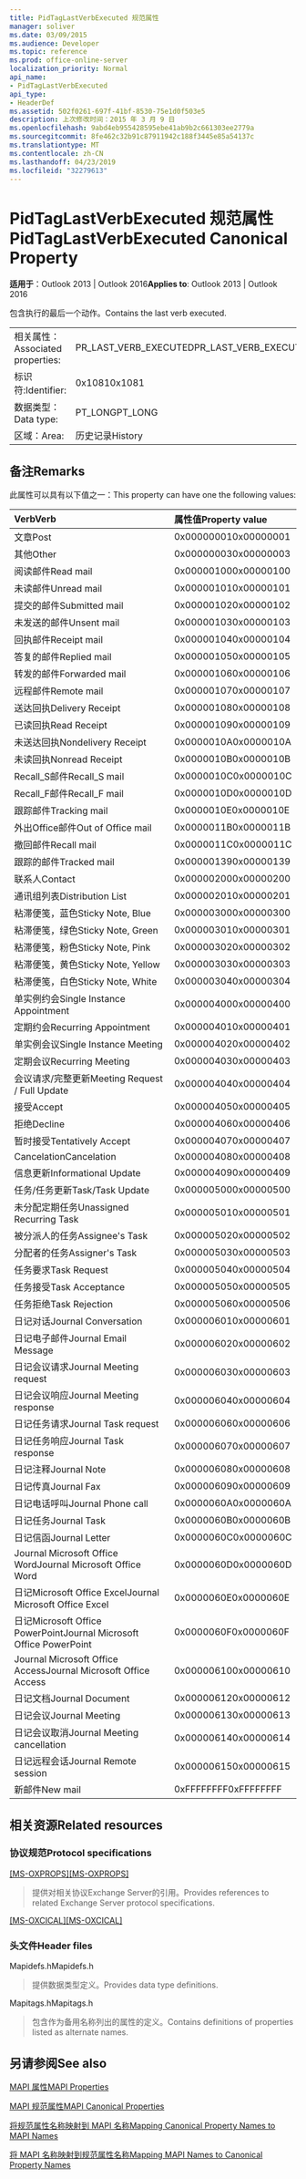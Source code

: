 ```yaml
---
title: PidTagLastVerbExecuted 规范属性
manager: soliver
ms.date: 03/09/2015
ms.audience: Developer
ms.topic: reference
ms.prod: office-online-server
localization_priority: Normal
api_name:
- PidTagLastVerbExecuted
api_type:
- HeaderDef
ms.assetid: 502f0261-697f-41bf-8530-75e1d0f503e5
description: 上次修改时间：2015 年 3 月 9 日
ms.openlocfilehash: 9abd4eb955428595ebe41ab9b2c661303ee2779a
ms.sourcegitcommit: 8fe462c32b91c87911942c188f3445e85a54137c
ms.translationtype: MT
ms.contentlocale: zh-CN
ms.lasthandoff: 04/23/2019
ms.locfileid: "32279613"
---
```

# <a name="pidtaglastverbexecuted-canonical-property"></a><span data-ttu-id="d9692-103">PidTagLastVerbExecuted 规范属性</span><span class="sxs-lookup"><span data-stu-id="d9692-103">PidTagLastVerbExecuted Canonical Property</span></span>

  
  
<span data-ttu-id="d9692-104">**适用于**：Outlook 2013 | Outlook 2016</span><span class="sxs-lookup"><span data-stu-id="d9692-104">**Applies to**: Outlook 2013 | Outlook 2016</span></span> 
  
<span data-ttu-id="d9692-105">包含执行的最后一个动作。</span><span class="sxs-lookup"><span data-stu-id="d9692-105">Contains the last verb executed.</span></span>
  
|||
|:-----|:-----|
|<span data-ttu-id="d9692-106">相关属性：</span><span class="sxs-lookup"><span data-stu-id="d9692-106">Associated properties:</span></span>  <br/> |<span data-ttu-id="d9692-107">PR_LAST_VERB_EXECUTED</span><span class="sxs-lookup"><span data-stu-id="d9692-107">PR_LAST_VERB_EXECUTED</span></span>  <br/> |
|<span data-ttu-id="d9692-108">标识符:</span><span class="sxs-lookup"><span data-stu-id="d9692-108">Identifier:</span></span>  <br/> |<span data-ttu-id="d9692-109">0x1081</span><span class="sxs-lookup"><span data-stu-id="d9692-109">0x1081</span></span>  <br/> |
|<span data-ttu-id="d9692-110">数据类型：</span><span class="sxs-lookup"><span data-stu-id="d9692-110">Data type:</span></span>  <br/> |<span data-ttu-id="d9692-111">PT_LONG</span><span class="sxs-lookup"><span data-stu-id="d9692-111">PT_LONG</span></span>  <br/> |
|<span data-ttu-id="d9692-112">区域：</span><span class="sxs-lookup"><span data-stu-id="d9692-112">Area:</span></span>  <br/> |<span data-ttu-id="d9692-113">历史记录</span><span class="sxs-lookup"><span data-stu-id="d9692-113">History</span></span>  <br/> |
   
## <a name="remarks"></a><span data-ttu-id="d9692-114">备注</span><span class="sxs-lookup"><span data-stu-id="d9692-114">Remarks</span></span>

<span data-ttu-id="d9692-115">此属性可以具有以下值之一：</span><span class="sxs-lookup"><span data-stu-id="d9692-115">This property can have one the following values:</span></span>
  
|<span data-ttu-id="d9692-116">**Verb**</span><span class="sxs-lookup"><span data-stu-id="d9692-116">**Verb**</span></span>|<span data-ttu-id="d9692-117">**属性值**</span><span class="sxs-lookup"><span data-stu-id="d9692-117">**Property value**</span></span>|
|:-----|:-----|
|<span data-ttu-id="d9692-118">文章</span><span class="sxs-lookup"><span data-stu-id="d9692-118">Post</span></span>  <br/> |<span data-ttu-id="d9692-119">0x00000001</span><span class="sxs-lookup"><span data-stu-id="d9692-119">0x00000001</span></span>  <br/> |
|<span data-ttu-id="d9692-120">其他</span><span class="sxs-lookup"><span data-stu-id="d9692-120">Other</span></span>  <br/> |<span data-ttu-id="d9692-121">0x00000003</span><span class="sxs-lookup"><span data-stu-id="d9692-121">0x00000003</span></span>  <br/> |
|<span data-ttu-id="d9692-122">阅读邮件</span><span class="sxs-lookup"><span data-stu-id="d9692-122">Read mail</span></span>  <br/> |<span data-ttu-id="d9692-123">0x00000100</span><span class="sxs-lookup"><span data-stu-id="d9692-123">0x00000100</span></span>  <br/> |
|<span data-ttu-id="d9692-124">未读邮件</span><span class="sxs-lookup"><span data-stu-id="d9692-124">Unread mail</span></span>  <br/> |<span data-ttu-id="d9692-125">0x00000101</span><span class="sxs-lookup"><span data-stu-id="d9692-125">0x00000101</span></span>  <br/> |
|<span data-ttu-id="d9692-126">提交的邮件</span><span class="sxs-lookup"><span data-stu-id="d9692-126">Submitted mail</span></span>  <br/> |<span data-ttu-id="d9692-127">0x00000102</span><span class="sxs-lookup"><span data-stu-id="d9692-127">0x00000102</span></span>  <br/> |
|<span data-ttu-id="d9692-128">未发送的邮件</span><span class="sxs-lookup"><span data-stu-id="d9692-128">Unsent mail</span></span>  <br/> |<span data-ttu-id="d9692-129">0x00000103</span><span class="sxs-lookup"><span data-stu-id="d9692-129">0x00000103</span></span>  <br/> |
|<span data-ttu-id="d9692-130">回执邮件</span><span class="sxs-lookup"><span data-stu-id="d9692-130">Receipt mail</span></span>  <br/> |<span data-ttu-id="d9692-131">0x00000104</span><span class="sxs-lookup"><span data-stu-id="d9692-131">0x00000104</span></span>  <br/> |
|<span data-ttu-id="d9692-132">答复的邮件</span><span class="sxs-lookup"><span data-stu-id="d9692-132">Replied mail</span></span>  <br/> |<span data-ttu-id="d9692-133">0x00000105</span><span class="sxs-lookup"><span data-stu-id="d9692-133">0x00000105</span></span>  <br/> |
|<span data-ttu-id="d9692-134">转发的邮件</span><span class="sxs-lookup"><span data-stu-id="d9692-134">Forwarded mail</span></span>  <br/> |<span data-ttu-id="d9692-135">0x00000106</span><span class="sxs-lookup"><span data-stu-id="d9692-135">0x00000106</span></span>  <br/> |
|<span data-ttu-id="d9692-136">远程邮件</span><span class="sxs-lookup"><span data-stu-id="d9692-136">Remote mail</span></span>  <br/> |<span data-ttu-id="d9692-137">0x00000107</span><span class="sxs-lookup"><span data-stu-id="d9692-137">0x00000107</span></span>  <br/> |
|<span data-ttu-id="d9692-138">送达回执</span><span class="sxs-lookup"><span data-stu-id="d9692-138">Delivery Receipt</span></span>  <br/> |<span data-ttu-id="d9692-139">0x00000108</span><span class="sxs-lookup"><span data-stu-id="d9692-139">0x00000108</span></span>  <br/> |
|<span data-ttu-id="d9692-140">已读回执</span><span class="sxs-lookup"><span data-stu-id="d9692-140">Read Receipt</span></span>  <br/> |<span data-ttu-id="d9692-141">0x00000109</span><span class="sxs-lookup"><span data-stu-id="d9692-141">0x00000109</span></span>  <br/> |
|<span data-ttu-id="d9692-142">未送达回执</span><span class="sxs-lookup"><span data-stu-id="d9692-142">Nondelivery Receipt</span></span>  <br/> |<span data-ttu-id="d9692-143">0x0000010A</span><span class="sxs-lookup"><span data-stu-id="d9692-143">0x0000010A</span></span>  <br/> |
|<span data-ttu-id="d9692-144">未读回执</span><span class="sxs-lookup"><span data-stu-id="d9692-144">Nonread Receipt</span></span>  <br/> |<span data-ttu-id="d9692-145">0x0000010B</span><span class="sxs-lookup"><span data-stu-id="d9692-145">0x0000010B</span></span>  <br/> |
|<span data-ttu-id="d9692-146">Recall_S邮件</span><span class="sxs-lookup"><span data-stu-id="d9692-146">Recall_S mail</span></span>  <br/> |<span data-ttu-id="d9692-147">0x0000010C</span><span class="sxs-lookup"><span data-stu-id="d9692-147">0x0000010C</span></span>  <br/> |
|<span data-ttu-id="d9692-148">Recall_F邮件</span><span class="sxs-lookup"><span data-stu-id="d9692-148">Recall_F mail</span></span>  <br/> |<span data-ttu-id="d9692-149">0x0000010D</span><span class="sxs-lookup"><span data-stu-id="d9692-149">0x0000010D</span></span>  <br/> |
|<span data-ttu-id="d9692-150">跟踪邮件</span><span class="sxs-lookup"><span data-stu-id="d9692-150">Tracking mail</span></span>  <br/> |<span data-ttu-id="d9692-151">0x0000010E</span><span class="sxs-lookup"><span data-stu-id="d9692-151">0x0000010E</span></span>  <br/> |
|<span data-ttu-id="d9692-152">外出Office邮件</span><span class="sxs-lookup"><span data-stu-id="d9692-152">Out of Office mail</span></span>  <br/> |<span data-ttu-id="d9692-153">0x0000011B</span><span class="sxs-lookup"><span data-stu-id="d9692-153">0x0000011B</span></span>  <br/> |
|<span data-ttu-id="d9692-154">撤回邮件</span><span class="sxs-lookup"><span data-stu-id="d9692-154">Recall mail</span></span>  <br/> |<span data-ttu-id="d9692-155">0x0000011C</span><span class="sxs-lookup"><span data-stu-id="d9692-155">0x0000011C</span></span>  <br/> |
|<span data-ttu-id="d9692-156">跟踪的邮件</span><span class="sxs-lookup"><span data-stu-id="d9692-156">Tracked mail</span></span>  <br/> |<span data-ttu-id="d9692-157">0x00000139</span><span class="sxs-lookup"><span data-stu-id="d9692-157">0x00000139</span></span>  <br/> |
|<span data-ttu-id="d9692-158">联系人</span><span class="sxs-lookup"><span data-stu-id="d9692-158">Contact</span></span>  <br/> |<span data-ttu-id="d9692-159">0x00000200</span><span class="sxs-lookup"><span data-stu-id="d9692-159">0x00000200</span></span>  <br/> |
|<span data-ttu-id="d9692-160">通讯组列表</span><span class="sxs-lookup"><span data-stu-id="d9692-160">Distribution List</span></span>  <br/> |<span data-ttu-id="d9692-161">0x00000201</span><span class="sxs-lookup"><span data-stu-id="d9692-161">0x00000201</span></span>  <br/> |
|<span data-ttu-id="d9692-162">粘滞便笺，蓝色</span><span class="sxs-lookup"><span data-stu-id="d9692-162">Sticky Note, Blue</span></span>  <br/> |<span data-ttu-id="d9692-163">0x00000300</span><span class="sxs-lookup"><span data-stu-id="d9692-163">0x00000300</span></span>  <br/> |
|<span data-ttu-id="d9692-164">粘滞便笺，绿色</span><span class="sxs-lookup"><span data-stu-id="d9692-164">Sticky Note, Green</span></span>  <br/> |<span data-ttu-id="d9692-165">0x00000301</span><span class="sxs-lookup"><span data-stu-id="d9692-165">0x00000301</span></span>  <br/> |
|<span data-ttu-id="d9692-166">粘滞便笺，粉色</span><span class="sxs-lookup"><span data-stu-id="d9692-166">Sticky Note, Pink</span></span>  <br/> |<span data-ttu-id="d9692-167">0x00000302</span><span class="sxs-lookup"><span data-stu-id="d9692-167">0x00000302</span></span>  <br/> |
|<span data-ttu-id="d9692-168">粘滞便笺，黄色</span><span class="sxs-lookup"><span data-stu-id="d9692-168">Sticky Note, Yellow</span></span>  <br/> |<span data-ttu-id="d9692-169">0x00000303</span><span class="sxs-lookup"><span data-stu-id="d9692-169">0x00000303</span></span>  <br/> |
|<span data-ttu-id="d9692-170">粘滞便笺，白色</span><span class="sxs-lookup"><span data-stu-id="d9692-170">Sticky Note, White</span></span>  <br/> |<span data-ttu-id="d9692-171">0x00000304</span><span class="sxs-lookup"><span data-stu-id="d9692-171">0x00000304</span></span>  <br/> |
|<span data-ttu-id="d9692-172">单实例约会</span><span class="sxs-lookup"><span data-stu-id="d9692-172">Single Instance Appointment</span></span>  <br/> |<span data-ttu-id="d9692-173">0x00000400</span><span class="sxs-lookup"><span data-stu-id="d9692-173">0x00000400</span></span>  <br/> |
|<span data-ttu-id="d9692-174">定期约会</span><span class="sxs-lookup"><span data-stu-id="d9692-174">Recurring Appointment</span></span>  <br/> |<span data-ttu-id="d9692-175">0x00000401</span><span class="sxs-lookup"><span data-stu-id="d9692-175">0x00000401</span></span>  <br/> |
|<span data-ttu-id="d9692-176">单实例会议</span><span class="sxs-lookup"><span data-stu-id="d9692-176">Single Instance Meeting</span></span>  <br/> |<span data-ttu-id="d9692-177">0x00000402</span><span class="sxs-lookup"><span data-stu-id="d9692-177">0x00000402</span></span>  <br/> |
|<span data-ttu-id="d9692-178">定期会议</span><span class="sxs-lookup"><span data-stu-id="d9692-178">Recurring Meeting</span></span>  <br/> |<span data-ttu-id="d9692-179">0x00000403</span><span class="sxs-lookup"><span data-stu-id="d9692-179">0x00000403</span></span>  <br/> |
|<span data-ttu-id="d9692-180">会议请求/完整更新</span><span class="sxs-lookup"><span data-stu-id="d9692-180">Meeting Request / Full Update</span></span>  <br/> |<span data-ttu-id="d9692-181">0x00000404</span><span class="sxs-lookup"><span data-stu-id="d9692-181">0x00000404</span></span>  <br/> |
|<span data-ttu-id="d9692-182">接受</span><span class="sxs-lookup"><span data-stu-id="d9692-182">Accept</span></span>  <br/> |<span data-ttu-id="d9692-183">0x00000405</span><span class="sxs-lookup"><span data-stu-id="d9692-183">0x00000405</span></span>  <br/> |
|<span data-ttu-id="d9692-184">拒绝</span><span class="sxs-lookup"><span data-stu-id="d9692-184">Decline</span></span>  <br/> |<span data-ttu-id="d9692-185">0x00000406</span><span class="sxs-lookup"><span data-stu-id="d9692-185">0x00000406</span></span>  <br/> |
|<span data-ttu-id="d9692-186">暂时接受</span><span class="sxs-lookup"><span data-stu-id="d9692-186">Tentatively Accept</span></span>  <br/> |<span data-ttu-id="d9692-187">0x00000407</span><span class="sxs-lookup"><span data-stu-id="d9692-187">0x00000407</span></span>  <br/> |
|<span data-ttu-id="d9692-188">Cancelation</span><span class="sxs-lookup"><span data-stu-id="d9692-188">Cancelation</span></span>  <br/> |<span data-ttu-id="d9692-189">0x00000408</span><span class="sxs-lookup"><span data-stu-id="d9692-189">0x00000408</span></span>  <br/> |
|<span data-ttu-id="d9692-190">信息更新</span><span class="sxs-lookup"><span data-stu-id="d9692-190">Informational Update</span></span>  <br/> |<span data-ttu-id="d9692-191">0x00000409</span><span class="sxs-lookup"><span data-stu-id="d9692-191">0x00000409</span></span>  <br/> |
|<span data-ttu-id="d9692-192">任务/任务更新</span><span class="sxs-lookup"><span data-stu-id="d9692-192">Task/Task Update</span></span>  <br/> |<span data-ttu-id="d9692-193">0x00000500</span><span class="sxs-lookup"><span data-stu-id="d9692-193">0x00000500</span></span>  <br/> |
|<span data-ttu-id="d9692-194">未分配定期任务</span><span class="sxs-lookup"><span data-stu-id="d9692-194">Unassigned Recurring Task</span></span>  <br/> |<span data-ttu-id="d9692-195">0x00000501</span><span class="sxs-lookup"><span data-stu-id="d9692-195">0x00000501</span></span>  <br/> |
|<span data-ttu-id="d9692-196">被分派人的任务</span><span class="sxs-lookup"><span data-stu-id="d9692-196">Assignee's Task</span></span>  <br/> |<span data-ttu-id="d9692-197">0x00000502</span><span class="sxs-lookup"><span data-stu-id="d9692-197">0x00000502</span></span>  <br/> |
|<span data-ttu-id="d9692-198">分配者的任务</span><span class="sxs-lookup"><span data-stu-id="d9692-198">Assigner's Task</span></span>  <br/> |<span data-ttu-id="d9692-199">0x00000503</span><span class="sxs-lookup"><span data-stu-id="d9692-199">0x00000503</span></span>  <br/> |
|<span data-ttu-id="d9692-200">任务要求</span><span class="sxs-lookup"><span data-stu-id="d9692-200">Task Request</span></span>  <br/> |<span data-ttu-id="d9692-201">0x00000504</span><span class="sxs-lookup"><span data-stu-id="d9692-201">0x00000504</span></span>  <br/> |
|<span data-ttu-id="d9692-202">任务接受</span><span class="sxs-lookup"><span data-stu-id="d9692-202">Task Acceptance</span></span>  <br/> |<span data-ttu-id="d9692-203">0x00000505</span><span class="sxs-lookup"><span data-stu-id="d9692-203">0x00000505</span></span>  <br/> |
|<span data-ttu-id="d9692-204">任务拒绝</span><span class="sxs-lookup"><span data-stu-id="d9692-204">Task Rejection</span></span>  <br/> |<span data-ttu-id="d9692-205">0x00000506</span><span class="sxs-lookup"><span data-stu-id="d9692-205">0x00000506</span></span>  <br/> |
|<span data-ttu-id="d9692-206">日记对话</span><span class="sxs-lookup"><span data-stu-id="d9692-206">Journal Conversation</span></span>  <br/> |<span data-ttu-id="d9692-207">0x00000601</span><span class="sxs-lookup"><span data-stu-id="d9692-207">0x00000601</span></span>  <br/> |
|<span data-ttu-id="d9692-208">日记电子邮件</span><span class="sxs-lookup"><span data-stu-id="d9692-208">Journal Email Message</span></span>  <br/> |<span data-ttu-id="d9692-209">0x00000602</span><span class="sxs-lookup"><span data-stu-id="d9692-209">0x00000602</span></span>  <br/> |
|<span data-ttu-id="d9692-210">日记会议请求</span><span class="sxs-lookup"><span data-stu-id="d9692-210">Journal Meeting request</span></span>  <br/> |<span data-ttu-id="d9692-211">0x00000603</span><span class="sxs-lookup"><span data-stu-id="d9692-211">0x00000603</span></span>  <br/> |
|<span data-ttu-id="d9692-212">日记会议响应</span><span class="sxs-lookup"><span data-stu-id="d9692-212">Journal Meeting response</span></span>  <br/> |<span data-ttu-id="d9692-213">0x00000604</span><span class="sxs-lookup"><span data-stu-id="d9692-213">0x00000604</span></span>  <br/> |
|<span data-ttu-id="d9692-214">日记任务请求</span><span class="sxs-lookup"><span data-stu-id="d9692-214">Journal Task request</span></span>  <br/> |<span data-ttu-id="d9692-215">0x00000606</span><span class="sxs-lookup"><span data-stu-id="d9692-215">0x00000606</span></span>  <br/> |
|<span data-ttu-id="d9692-216">日记任务响应</span><span class="sxs-lookup"><span data-stu-id="d9692-216">Journal Task response</span></span>  <br/> |<span data-ttu-id="d9692-217">0x00000607</span><span class="sxs-lookup"><span data-stu-id="d9692-217">0x00000607</span></span>  <br/> |
|<span data-ttu-id="d9692-218">日记注释</span><span class="sxs-lookup"><span data-stu-id="d9692-218">Journal Note</span></span>  <br/> |<span data-ttu-id="d9692-219">0x00000608</span><span class="sxs-lookup"><span data-stu-id="d9692-219">0x00000608</span></span>  <br/> |
|<span data-ttu-id="d9692-220">日记传真</span><span class="sxs-lookup"><span data-stu-id="d9692-220">Journal Fax</span></span>  <br/> |<span data-ttu-id="d9692-221">0x00000609</span><span class="sxs-lookup"><span data-stu-id="d9692-221">0x00000609</span></span>  <br/> |
|<span data-ttu-id="d9692-222">日记电话呼叫</span><span class="sxs-lookup"><span data-stu-id="d9692-222">Journal Phone call</span></span>  <br/> |<span data-ttu-id="d9692-223">0x0000060A</span><span class="sxs-lookup"><span data-stu-id="d9692-223">0x0000060A</span></span>  <br/> |
|<span data-ttu-id="d9692-224">日记任务</span><span class="sxs-lookup"><span data-stu-id="d9692-224">Journal Task</span></span>  <br/> |<span data-ttu-id="d9692-225">0x0000060B</span><span class="sxs-lookup"><span data-stu-id="d9692-225">0x0000060B</span></span>  <br/> |
|<span data-ttu-id="d9692-226">日记信函</span><span class="sxs-lookup"><span data-stu-id="d9692-226">Journal Letter</span></span>  <br/> |<span data-ttu-id="d9692-227">0x0000060C</span><span class="sxs-lookup"><span data-stu-id="d9692-227">0x0000060C</span></span>  <br/> |
|<span data-ttu-id="d9692-228">Journal Microsoft Office Word</span><span class="sxs-lookup"><span data-stu-id="d9692-228">Journal Microsoft Office Word</span></span>  <br/> |<span data-ttu-id="d9692-229">0x0000060D</span><span class="sxs-lookup"><span data-stu-id="d9692-229">0x0000060D</span></span>  <br/> |
|<span data-ttu-id="d9692-230">日记Microsoft Office Excel</span><span class="sxs-lookup"><span data-stu-id="d9692-230">Journal Microsoft Office Excel</span></span>  <br/> |<span data-ttu-id="d9692-231">0x0000060E</span><span class="sxs-lookup"><span data-stu-id="d9692-231">0x0000060E</span></span>  <br/> |
|<span data-ttu-id="d9692-232">日记Microsoft Office PowerPoint</span><span class="sxs-lookup"><span data-stu-id="d9692-232">Journal Microsoft Office PowerPoint</span></span>  <br/> |<span data-ttu-id="d9692-233">0x0000060F</span><span class="sxs-lookup"><span data-stu-id="d9692-233">0x0000060F</span></span>  <br/> |
|<span data-ttu-id="d9692-234">Journal Microsoft Office Access</span><span class="sxs-lookup"><span data-stu-id="d9692-234">Journal Microsoft Office Access</span></span>  <br/> |<span data-ttu-id="d9692-235">0x00000610</span><span class="sxs-lookup"><span data-stu-id="d9692-235">0x00000610</span></span>  <br/> |
|<span data-ttu-id="d9692-236">日记文档</span><span class="sxs-lookup"><span data-stu-id="d9692-236">Journal Document</span></span>  <br/> |<span data-ttu-id="d9692-237">0x00000612</span><span class="sxs-lookup"><span data-stu-id="d9692-237">0x00000612</span></span>  <br/> |
|<span data-ttu-id="d9692-238">日记会议</span><span class="sxs-lookup"><span data-stu-id="d9692-238">Journal Meeting</span></span>  <br/> |<span data-ttu-id="d9692-239">0x00000613</span><span class="sxs-lookup"><span data-stu-id="d9692-239">0x00000613</span></span>  <br/> |
|<span data-ttu-id="d9692-240">日记会议取消</span><span class="sxs-lookup"><span data-stu-id="d9692-240">Journal Meeting cancellation</span></span>  <br/> |<span data-ttu-id="d9692-241">0x00000614</span><span class="sxs-lookup"><span data-stu-id="d9692-241">0x00000614</span></span>  <br/> |
|<span data-ttu-id="d9692-242">日记远程会话</span><span class="sxs-lookup"><span data-stu-id="d9692-242">Journal Remote session</span></span>  <br/> |<span data-ttu-id="d9692-243">0x00000615</span><span class="sxs-lookup"><span data-stu-id="d9692-243">0x00000615</span></span>  <br/> |
|<span data-ttu-id="d9692-244">新邮件</span><span class="sxs-lookup"><span data-stu-id="d9692-244">New mail</span></span>  <br/> |<span data-ttu-id="d9692-245">0xFFFFFFFF</span><span class="sxs-lookup"><span data-stu-id="d9692-245">0xFFFFFFFF</span></span>  <br/> |
   
## <a name="related-resources"></a><span data-ttu-id="d9692-246">相关资源</span><span class="sxs-lookup"><span data-stu-id="d9692-246">Related resources</span></span>

### <a name="protocol-specifications"></a><span data-ttu-id="d9692-247">协议规范</span><span class="sxs-lookup"><span data-stu-id="d9692-247">Protocol specifications</span></span>

<span data-ttu-id="d9692-248">[[MS-OXPROPS]](https://msdn.microsoft.com/library/f6ab1613-aefe-447d-a49c-18217230b148%28Office.15%29.aspx)</span><span class="sxs-lookup"><span data-stu-id="d9692-248">[[MS-OXPROPS]](https://msdn.microsoft.com/library/f6ab1613-aefe-447d-a49c-18217230b148%28Office.15%29.aspx)</span></span>
  
> <span data-ttu-id="d9692-249">提供对相关协议Exchange Server的引用。</span><span class="sxs-lookup"><span data-stu-id="d9692-249">Provides references to related Exchange Server protocol specifications.</span></span>
    
<span data-ttu-id="d9692-250">[[MS-OXCICAL]](https://msdn.microsoft.com/library/a685a040-5b69-4c84-b084-795113fb4012%28Office.15%29.aspx)</span><span class="sxs-lookup"><span data-stu-id="d9692-250">[[MS-OXCICAL]](https://msdn.microsoft.com/library/a685a040-5b69-4c84-b084-795113fb4012%28Office.15%29.aspx)</span></span>
  
> 
### <a name="header-files"></a><span data-ttu-id="d9692-251">头文件</span><span class="sxs-lookup"><span data-stu-id="d9692-251">Header files</span></span>

<span data-ttu-id="d9692-252">Mapidefs.h</span><span class="sxs-lookup"><span data-stu-id="d9692-252">Mapidefs.h</span></span>
  
> <span data-ttu-id="d9692-253">提供数据类型定义。</span><span class="sxs-lookup"><span data-stu-id="d9692-253">Provides data type definitions.</span></span>
    
<span data-ttu-id="d9692-254">Mapitags.h</span><span class="sxs-lookup"><span data-stu-id="d9692-254">Mapitags.h</span></span>
  
> <span data-ttu-id="d9692-255">包含作为备用名称列出的属性的定义。</span><span class="sxs-lookup"><span data-stu-id="d9692-255">Contains definitions of properties listed as alternate names.</span></span>
    
## <a name="see-also"></a><span data-ttu-id="d9692-256">另请参阅</span><span class="sxs-lookup"><span data-stu-id="d9692-256">See also</span></span>



[<span data-ttu-id="d9692-257">MAPI 属性</span><span class="sxs-lookup"><span data-stu-id="d9692-257">MAPI Properties</span></span>](mapi-properties.md)
  
[<span data-ttu-id="d9692-258">MAPI 规范属性</span><span class="sxs-lookup"><span data-stu-id="d9692-258">MAPI Canonical Properties</span></span>](mapi-canonical-properties.md)
  
[<span data-ttu-id="d9692-259">将规范属性名称映射到 MAPI 名称</span><span class="sxs-lookup"><span data-stu-id="d9692-259">Mapping Canonical Property Names to MAPI Names</span></span>](mapping-canonical-property-names-to-mapi-names.md)
  
[<span data-ttu-id="d9692-260">将 MAPI 名称映射到规范属性名称</span><span class="sxs-lookup"><span data-stu-id="d9692-260">Mapping MAPI Names to Canonical Property Names</span></span>](mapping-mapi-names-to-canonical-property-names.md)

